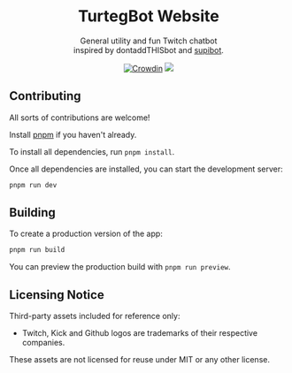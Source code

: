 <h1 align="center" id="title">TurtegBot Website</h1>

<p align="center" id="description">General utility and fun Twitch chatbot<br>inspired by dontaddTHISbot and <a href="https://github.com/Supinic/supibot">supibot</a>.</p>

<div align="center">

[![Crowdin](https://badges.crowdin.net/turtegbot/localized.svg)](https://crowdin.com/project/turtegbot)
[![](https://dcbadge.limes.pink/api/server/tdU6SRUMpk?style=flat)](https://discord.gg/tdU6SRUMpk)

</div>

## Contributing

All sorts of contributions are welcome!

Install [pnpm](https://pnpm.io/) if you haven't already.

To install all dependencies, run `pnpm install`.

Once all dependencies are installed, you can start the development server:

```bash
pnpm run dev
```

## Building

To create a production version of the app:

```bash
pnpm run build
```

You can preview the production build with `pnpm run preview`.

## Licensing Notice
Third-party assets included for reference only:
- Twitch, Kick and Github logos are trademarks of their respective companies.

These assets are not licensed for reuse under MIT or any other license.